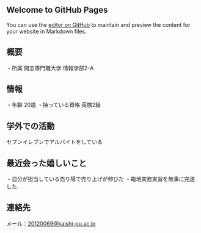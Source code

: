 ## Welcome to GitHub Pages

You can use the [editor on GitHub](https://github.com/hiraiwa0518/report-1--2/edit/gh-pages/index.md) to maintain and preview the content for your website in Markdown files.

## 概要
・所属
開志専門職大学 情報学部2-A

## 情報
・年齢
20歳
・持っている資格
英検2級

## 学外での活動
セブンイレブンでアルバイトをしている

## 最近会った嬉しいこと
・自分が担当している売り場で売り上げが伸びた
・臨地実務実習を無事に完遂した

## 連絡先
メール：20120069@kaishi-pu.ac.jp
